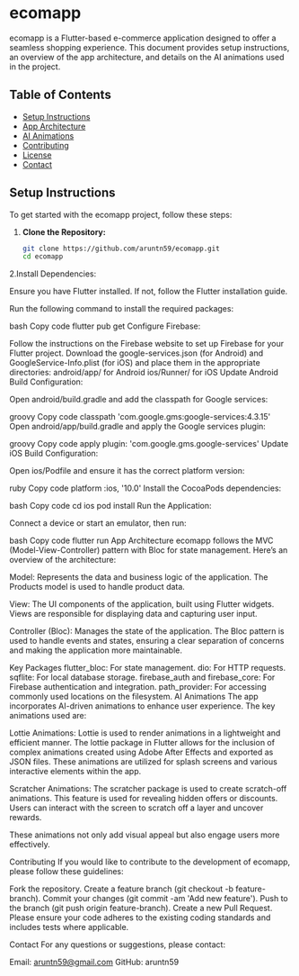 # ecomapp

ecomapp is a Flutter-based e-commerce application designed to offer a seamless shopping experience. This document provides setup instructions, an overview of the app architecture, and details on the AI animations used in the project.

## Table of Contents

- [Setup Instructions](#setup-instructions)
- [App Architecture](#app-architecture)
- [AI Animations](#ai-animations)
- [Contributing](#contributing)
- [License](#license)
- [Contact](#contact)

## Setup Instructions

To get started with the ecomapp project, follow these steps:

1. **Clone the Repository:**

   ```bash
   git clone https://github.com/aruntn59/ecomapp.git
   cd ecomapp
2.Install Dependencies:

Ensure you have Flutter installed. If not, follow the Flutter installation guide.

Run the following command to install the required packages:

bash
Copy code
flutter pub get
Configure Firebase:

Follow the instructions on the Firebase website to set up Firebase for your Flutter project.
Download the google-services.json (for Android) and GoogleService-Info.plist (for iOS) and place them in the appropriate directories:
android/app/ for Android
ios/Runner/ for iOS
Update Android Build Configuration:

Open android/build.gradle and add the classpath for Google services:

groovy
Copy code
classpath 'com.google.gms:google-services:4.3.15'
Open android/app/build.gradle and apply the Google services plugin:

groovy
Copy code
apply plugin: 'com.google.gms.google-services'
Update iOS Build Configuration:

Open ios/Podfile and ensure it has the correct platform version:

ruby
Copy code
platform :ios, '10.0'
Install the CocoaPods dependencies:

bash
Copy code
cd ios
pod install
Run the Application:

Connect a device or start an emulator, then run:

bash
Copy code
flutter run
App Architecture
ecomapp follows the MVC (Model-View-Controller) pattern with Bloc for state management. Here’s an overview of the architecture:

Model: Represents the data and business logic of the application. The Products model is used to handle product data.

View: The UI components of the application, built using Flutter widgets. Views are responsible for displaying data and capturing user input.

Controller (Bloc): Manages the state of the application. The Bloc pattern is used to handle events and states, ensuring a clear separation of concerns and making the application more maintainable.

Key Packages
flutter_bloc: For state management.
dio: For HTTP requests.
sqflite: For local database storage.
firebase_auth and firebase_core: For Firebase authentication and integration.
path_provider: For accessing commonly used locations on the filesystem.
AI Animations
The app incorporates AI-driven animations to enhance user experience. The key animations used are:

Lottie Animations: Lottie is used to render animations in a lightweight and efficient manner. The lottie package in Flutter allows for the inclusion of complex animations created using Adobe After Effects and exported as JSON files. These animations are utilized for splash screens and various interactive elements within the app.

Scratcher Animations: The scratcher package is used to create scratch-off animations. This feature is used for revealing hidden offers or discounts. Users can interact with the screen to scratch off a layer and uncover rewards.


These animations not only add visual appeal but also engage users more effectively.

Contributing
If you would like to contribute to the development of ecomapp, please follow these guidelines:

Fork the repository.
Create a feature branch (git checkout -b feature-branch).
Commit your changes (git commit -am 'Add new feature').
Push to the branch (git push origin feature-branch).
Create a new Pull Request.
Please ensure your code adheres to the existing coding standards and includes tests where applicable.

Contact
For any questions or suggestions, please contact:

Email: aruntn59@gmail.com
GitHub: aruntn59
